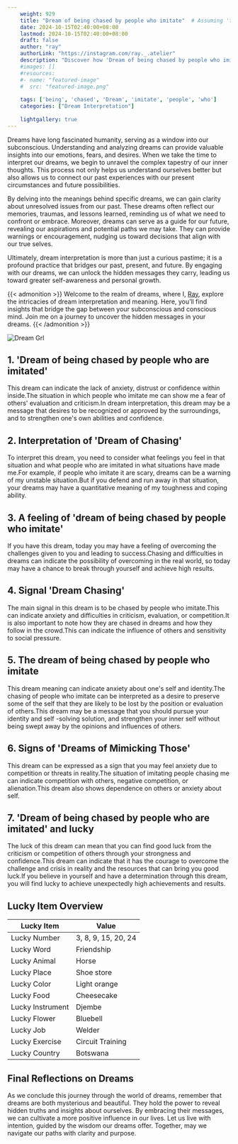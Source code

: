 ```yaml
---
    weight: 929
    title: "Dream of being chased by people who imitate"  # Assuming 'title' column exists
    date: 2024-10-15T02:40:00+08:00
    lastmod: 2024-10-15T02:40:00+08:00
    draft: false
    author: "ray"
    authorLink: "https://instagram.com/ray._.atelier"
    description: "Discover how 'Dream of being chased by people who imitate' can interpret your future and uncover its significant meanings in your life."
    #images: []
    #resources:
    #- name: "featured-image"
    #  src: "featured-image.png"
    
    tags: ['being', 'chased', 'Dream', 'imitate', 'people', 'who']
    categories: ["Dream Interpretation"]
    
    lightgallery: true
---
```

    
Dreams have long fascinated humanity, serving as a window into our subconscious. Understanding and analyzing dreams can provide valuable insights into our emotions, fears, and desires. When we take the time to interpret our dreams, we begin to unravel the complex tapestry of our inner thoughts. This process not only helps us understand ourselves better but also allows us to connect our past experiences with our present circumstances and future possibilities.

By delving into the meanings behind specific dreams, we can gain clarity about unresolved issues from our past. These dreams often reflect our memories, traumas, and lessons learned, reminding us of what we need to confront or embrace. Moreover, dreams can serve as a guide for our future, revealing our aspirations and potential paths we may take. They can provide warnings or encouragement, nudging us toward decisions that align with our true selves.

Ultimately, dream interpretation is more than just a curious pastime; it is a profound practice that bridges our past, present, and future. By engaging with our dreams, we can unlock the hidden messages they carry, leading us toward greater self-awareness and personal growth.

{{< admonition >}}
Welcome to the realm of dreams, where I, [Ray](https://instagram.com/ray._.atelier), explore the intricacies of dream interpretation and meaning. Here, you’ll find insights that bridge the gap between your subconscious and conscious mind. Join me on a journey to uncover the hidden messages in your dreams.
{{< /admonition >}}

![Dream Grl](https://cdn.pixabay.com/photo/2017/11/02/03/35/gothic-2910057_1280.jpg "Dream Grl")

## 1. 'Dream of being chased by people who are imitated'
This dream can indicate the lack of anxiety, distrust or confidence within inside.The situation in which people who imitate me can show me a fear of others' evaluation and criticism.In dream interpretation, this dream may be a message that desires to be recognized or approved by the surroundings, and to strengthen one's own abilities and confidence.

## 2. Interpretation of 'Dream of Chasing'
To interpret this dream, you need to consider what feelings you feel in that situation and what people who are imitated in what situations have made me.For example, if people who imitate it are scary, dreams can be a warning of my unstable situation.But if you defend and run away in that situation, your dreams may have a quantitative meaning of my toughness and coping ability.

## 3. A feeling of 'dream of being chased by people who imitate'
If you have this dream, today you may have a feeling of overcoming the challenges given to you and leading to success.Chasing and difficulties in dreams can indicate the possibility of overcoming in the real world, so today may have a chance to break through yourself and achieve high results.

## 4. Signal 'Dream Chasing'
The main signal in this dream is to be chased by people who imitate.This can indicate anxiety and difficulties in criticism, evaluation, or competition.It is also important to note how they are chased in dreams and how they follow in the crowd.This can indicate the influence of others and sensitivity to social pressure.

## 5. The dream of being chased by people who imitate
This dream meaning can indicate anxiety about one's self and identity.The chasing of people who imitate can be interpreted as a desire to preserve some of the self that they are likely to be lost by the position or evaluation of others.This dream may be a message that you should pursue your identity and self -solving solution, and strengthen your inner self without being swept away by the opinions and influences of others.

## 6. Signs of 'Dreams of Mimicking Those'
This dream can be expressed as a sign that you may feel anxiety due to competition or threats in reality.The situation of imitating people chasing me can indicate competition with others, negative competition, or alienation.This dream also shows dependence on others or anxiety about self.

## 7. 'Dream of being chased by people who are imitated' and lucky
The luck of this dream can mean that you can find good luck from the criticism or competition of others through your strongness and confidence.This dream can indicate that it has the courage to overcome the challenge and crisis in reality and the resources that can bring you good luck.If you believe in yourself and have a determination through this dream, you will find lucky to achieve unexpectedly high achievements and results.

## Lucky Item Overview
| Lucky Item          | Value              |
|---------------|--------------------|
| Lucky Number        | 3, 8, 9, 15, 20, 24  |
| Lucky Word          | Friendship |
| Lucky Animal        | Horse |
| Lucky Place         | Shoe store     |
| Lucky Color         | Light orange     |
| Lucky Food          | Cheesecake      |
| Lucky Instrument    | Djembe |
| Lucky Flower        | Bluebell    |
| Lucky Job           | Welder       |
| Lucky Exercise      | Circuit Training  |
| Lucky Country       | Botswana    |


##  Final Reflections on Dreams

As we conclude this journey through the world of dreams, remember that dreams are both mysterious and beautiful. They hold the power to reveal hidden truths and insights about ourselves. By embracing their messages, we can cultivate a more positive influence in our lives. Let us live with intention, guided by the wisdom our dreams offer. Together, may we navigate our paths with clarity and purpose.
